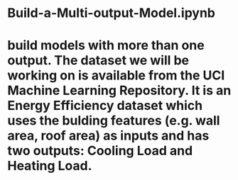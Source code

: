 # Build-a-Multi-output-Model.ipynb
# build models with more than one output. The dataset we will be working on is available from the UCI Machine Learning Repository. It is an Energy Efficiency dataset which uses the bulding features (e.g. wall area, roof area) as inputs and has two outputs: Cooling Load and Heating Load.
